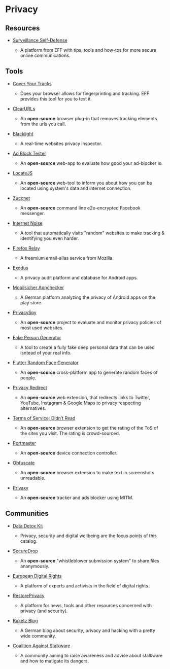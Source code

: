 # Privacy

## Resources

- [Surveillance Self-Defense](https://ssd.eff.org)
  
   - A platform from EFF with tips, tools and how-tos for more secure online communications.

## Tools

* [Cover Your Tracks](https://coveryourtracks.eff.org)
  
   * Does your browser allows for fingerprinting and tracking. EFF provides this tool for you to test it.

* [ClearURLs](https://github.com/ClearURLs/Addon)
  
   * An **open-source** browser plug-in that removes tracking elements from the urls you call.

* [Blacklight](https://themarkup.org/blacklight)
  
   * A real-time websites privacy inspector.

* [Ad Block Tester](https://d3ward.github.io/toolz/src/adblock.html)
  
   * An **open-source** web-app to evaluate how good your ad-blocker is.

* [LocateJS](https://github.com/z0ccc/LocateJS)
  
   * An **open-source** web-tool to inform you about how you can be located using system's data and internet connection.

* [Zuccnet](https://github.com/tomquirk/zuccnet)
  
   * An **open-source** command line e2e-encrypted Facebook messenger.

* [Internet Noise](https://makeinternetnoise.com/index.html)
  
   * A tool that automatically visits "random" websites to make tracking & identifying you even harder.

* [Firefox Relay](https://relay.firefox.com)
  
   * A freemium email-alias service from Mozilla.

* [Exodus](https://exodus-privacy.eu.org)
  
   * A privacy audit platform and database for Android apps.

* [Mobilsicher Appchecker](https://appcheck.mobilsicher.de)
  
   * A German platform analyzing the privacy of Android apps on the play store.

* [PrivacySpy](https://privacyspy.org)
  
   * An **open-source** project to evaluate and monitor privacy policies of most used websites.

* [Fake Person Generator](https://www.fakepersongenerator.com)
  
   * A tool to create a fully fake deep personal data that can be used isntead of your real info.

* [Flutter Random Face Generator](https://github.com/adityar224/Random-Face-Generator)
  
   * An **open-source** cross-platform app to generate random faces of people.

* [Privacy Redirect](https://github.com/SimonBrazell/privacy-redirect)
  
   * An **open-source** web extension, that redirects links to Twitter, YouTube, Instagram & Google Maps to privacy respecting alternatives.

* [Terms of Service; Didn’t Read](https://github.com/tosdr)
  
   * An **open-source** browser extension to get the rating of the ToS of the sites you visit. The rating is crowd-sourced.

* [Portmaster](https://github.com/safing/portmaster/)
  
   * An **open-source** device connection controller.

* [Obfuscate](https://gitlab.com/vincenttunru/obfuscate)
  
   * An **open-source** browser extension to make text in screenshots unreadable.

* [Privaxy](https://github.com/Barre/privaxy)
  
   * An **open-source** tracker and ads blocker using MITM.

## Communities

* [Data Detox Kit](https://datadetoxkit.org)
  
   * Privacy, security and digital wellbeing are the focus points of this catalog.

* [SecureDrop](https://securedrop.org)
  
   * An **open-source** "whistleblower submission system" to share files ananymously.

* [European Digital Rights](https://edri.org)
  
   * A platform of experts and activists in the field of digital rights.

* [RestorePrivacy](https://restoreprivacy.com)
  
   * A platform for news, tools and other resources concerned with privacy (and security).

* [Kuketz Blog](https://www.kuketz-blog.de)
  
   * A German blog about security, privacy and hacking with a pretty wide community.

* [Coalition Against Stalkware](https://stopstalkerware.org)
  
   * A community aiming to raise awareness and advise about stalkware and how to matigate its dangers.
